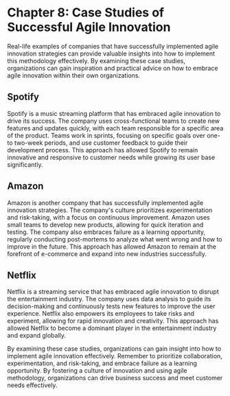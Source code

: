 Chapter 8: Case Studies of Successful Agile Innovation
======================================================

Real-life examples of companies that have successfully implemented agile innovation strategies can provide valuable insights into how to implement this methodology effectively. By examining these case studies, organizations can gain inspiration and practical advice on how to embrace agile innovation within their own organizations.

Spotify
-------

Spotify is a music streaming platform that has embraced agile innovation to drive its success. The company uses cross-functional teams to create new features and updates quickly, with each team responsible for a specific area of the product. Teams work in sprints, focusing on specific goals over one- to two-week periods, and use customer feedback to guide their development process. This approach has allowed Spotify to remain innovative and responsive to customer needs while growing its user base significantly.

Amazon
------

Amazon is another company that has successfully implemented agile innovation strategies. The company's culture prioritizes experimentation and risk-taking, with a focus on continuous improvement. Amazon uses small teams to develop new products, allowing for quick iteration and testing. The company also embraces failure as a learning opportunity, regularly conducting post-mortems to analyze what went wrong and how to improve in the future. This approach has allowed Amazon to remain at the forefront of e-commerce and expand into new industries successfully.

Netflix
-------

Netflix is a streaming service that has embraced agile innovation to disrupt the entertainment industry. The company uses data analysis to guide its decision-making and continuously tests new features to improve the user experience. Netflix also empowers its employees to take risks and experiment, allowing for rapid innovation and creativity. This approach has allowed Netflix to become a dominant player in the entertainment industry and expand globally.

By examining these case studies, organizations can gain insight into how to implement agile innovation effectively. Remember to prioritize collaboration, experimentation, and risk-taking, and embrace failure as a learning opportunity. By fostering a culture of innovation and using agile methodology, organizations can drive business success and meet customer needs effectively.


